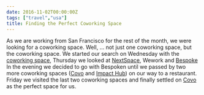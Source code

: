 ```yaml
---
date: 2016-11-02T00:00:00Z
tags: ["travel","usa"]
title: Finding the Perfect Coworking Space
---
```


As we are working from San Francisco for the rest of the month, we were looking
for a coworking space. Well, ... not just one coworking space, but the
coworking space. We started our search on Wednesday with the [coworking
space](href="http://www.parisoma.com/"), Thursday we looked at
[NextSpace](http://nextspace.us/), Wework and
[Bespoke](http://www.bespokesf.co/) In the evening we decided to go with
Bespoken until we passed by two more coworking spaces
([Covo](http://www.hellocovo.com/) and [Impact Hub](http://www.hellocovo.com/))
on our way to a restaurant. Friday we visited the last two coworking spaces and
finally settled on [Covo](http://www.hellocovo.com/) as the perfect space for
us.
